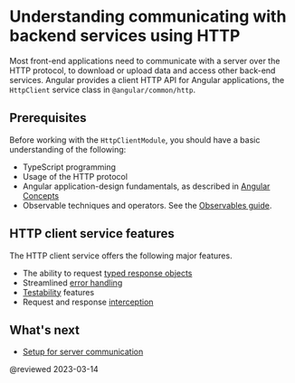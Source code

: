 # Understanding communicating with backend services using HTTP

Most front-end applications need to communicate with a server over the HTTP protocol, to download or upload data and access other back-end services. Angular provides a client HTTP API for Angular applications, the `HttpClient` service class in `@angular/common/http`.

## Prerequisites

Before working with the `HttpClientModule`, you should have a basic understanding of the following:

*   TypeScript programming
*   Usage of the HTTP protocol
*   Angular application-design fundamentals, as described in [Angular Concepts](guide/architecture)
*   Observable techniques and operators.
    See the [Observables guide](guide/observables).

## HTTP client service features

The HTTP client service offers the following major features.

*   The ability to request [typed response objects](guide/http-request-data-from-server)
*   Streamlined [error handling](guide/http-handle-request-errors)
*   [Testability](guide/http-test-requests) features
*   Request and response [interception](guide/http-intercept-requests-and-responses)

## What's next

* [Setup for server communication](guide/http-server-communication)

@reviewed 2023-03-14
